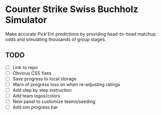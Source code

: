# Counter Strike Swiss Buchholz Simulator

Make accurate Pick'Em predictions by providing head-to-head matchup odds and simulating thousands of group stages.

## TODO

- [ ] Link to repo
- [ ] Obvious CSS fixes
- [ ] Save progress to local storage
- [ ] Warn of progress loss on when re-adjusting ratings
- [ ] Add step by step instruction
- [ ] Add team logos/colors
- [ ] New panel to customize teams/seeding
- [ ] Add sim progress bar
